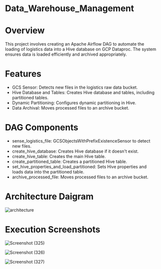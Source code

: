 # Data_Warehouse_Management

# Overview
This project involves creating an Apache Airflow DAG to automate the loading of logistics data into a Hive database on GCP Dataproc. The system ensures data is loaded efficiently and archived appropriately.

# Features
 + GCS Sensor: Detects new files in the logistics raw data bucket.
 + Hive Database and Tables: Creates Hive database and tables, including partitioned tables.
 + Dynamic Partitioning: Configures dynamic partitioning in Hive.
 + Data Archival: Moves processed files to an archive bucket.
 
 # DAG Components
 + sense_logistics_file: GCSObjectsWithPrefixExistenceSensor to detect new files.
 + create_hive_database: Creates Hive database if it doesn't exist.
 + create_hive_table: Creates the main Hive table.
 + create_partitioned_table: Creates a partitioned Hive table.
 + set_hive_properties_and_load_partitioned: Sets Hive properties and loads data into the partitioned table.
 + archive_processed_file: Moves processed files to an archive bucket.

# Architecture Daigram

![architecture](https://github.com/user-attachments/assets/e18eb209-8c16-4332-a0f7-3f17a8163ee7)

# Execution Screenshots
![Screenshot (325)](https://github.com/user-attachments/assets/1228d2ef-0c83-41af-9150-80de155c0cec)

![Screenshot (326)](https://github.com/user-attachments/assets/b9ec7513-9b5f-4b07-8c7e-d79954d3f80b)

![Screenshot (327)](https://github.com/user-attachments/assets/fe7307ee-10ed-44d3-8830-bbcc7e803350)



